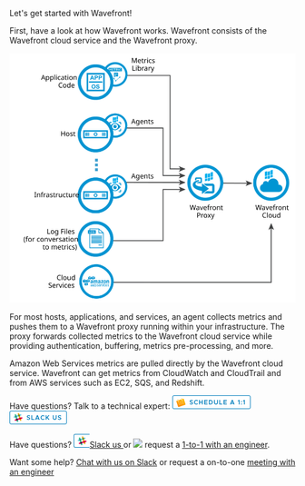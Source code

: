 <div class="container-fluid">
<div class="row">
<p class="lead">Let's get started with Wavefront!</p>
</div>
<div>
<p>First, have a look at how Wavefront works. Wavefront consists of the Wavefront cloud service and the Wavefront proxy.</p>
<img src="images/wavefront_architecture.svg" size=80% alt="Integrations Architecture"></img>

<p>For most hosts, applications, and services, an agent collects metrics and pushes them to a Wavefront proxy running within your infrastructure. The proxy forwards collected metrics to the Wavefront cloud service while providing authentication, buffering, metrics pre-processing, and more.</p>

<p>Amazon Web Services metrics are pulled directly by the Wavefront cloud service. Wavefront can get metrics from CloudWatch and CloudTrail and from AWS services such as EC2, SQS, and Redshift.</p>

<p>Have questions? Talk to a technical expert: <img src="images/1on1.png"></img>  <img src="images/slack.png"></img></p>

<p>Have questions? <img src="images/slack_short.png"></img><a href="https://wavefront.com/join-public-slack">Slack us </a> or <img src="images/1-on-1_short.png"></img> request a <a href="https://calendly.com/wavefront/15min-wavefront-one-on-one"> 1-to-1 with an engineer</a>.</p>

<p>Want some help? <a href="https://wavefront.com/join-public-slack">Chat with us on Slack</a> or request a on-to-one <a href="https://calendly.com/wavefront/15min-wavefront-one-on-one">meeting with an engineer</a></p>
</div>
</div>
